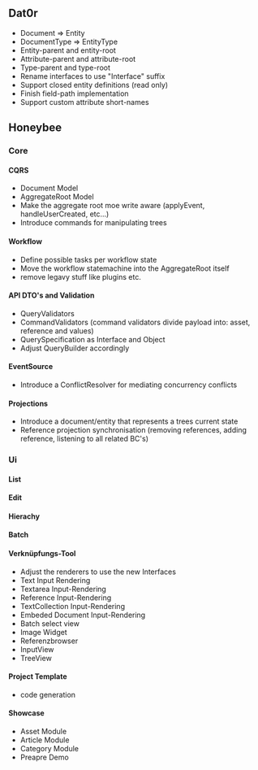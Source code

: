 ## Dat0r

- Document => Entity
- DocumentType => EntityType
- Entity-parent and entity-root
- Attribute-parent and attribute-root
- Type-parent and type-root
- Rename interfaces to use "Interface" suffix
- Support closed entity definitions (read only)
- Finish field-path implementation
- Support custom attribute short-names

## Honeybee

### Core

#### CQRS
- Document Model
- AggregateRoot Model
- Make the aggregate root moe write aware (applyEvent, handleUserCreated, etc...)
- Introduce commands for manipulating trees

#### Workflow
- Define possible tasks per workflow state
- Move the workflow statemachine into the AggregateRoot itself
- remove legavy stuff like plugins etc.

#### API DTO's and Validation
- QueryValidators
- CommandValidators (command validators divide payload into: asset, reference and values)
- QuerySpecification as Interface and Object
- Adjust QueryBuilder accordingly


#### EventSource
- Introduce a ConflictResolver for mediating concurrency conflicts

#### Projections
- Introduce a document/entity that represents a trees current state
- Reference projection synchronisation (removing references, adding reference, listening to all related BC's)


### Ui

#### List

#### Edit

#### Hierachy

#### Batch

#### Verknüpfungs-Tool
- Adjust the renderers to use the new Interfaces
- Text Input Rendering
- Textarea Input-Rendering
- Reference Input-Rendering
- TextCollection Input-Rendering
- Embeded Document Input-Rendering
- Batch select view
- Image Widget
- Referenzbrowser
- InputView
- TreeView


#### Project Template

- code generation

#### Showcase

- Asset Module
- Article Module
- Category Module
- Preapre Demo
